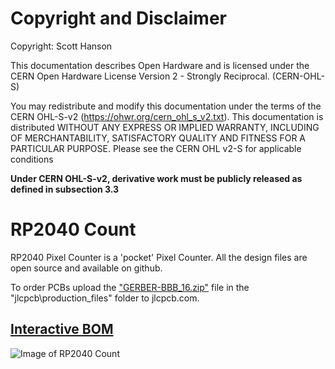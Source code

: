 # Copyright and Disclaimer
Copyright: Scott Hanson

This documentation describes Open Hardware and is licensed under the CERN Open Hardware License Version 2 - Strongly Reciprocal. (CERN-OHL-S)

You may redistribute and modify this documentation under the terms of the CERN OHL-S-v2 (https://ohwr.org/cern_ohl_s_v2.txt). This documentation is distributed WITHOUT ANY EXPRESS OR IMPLIED WARRANTY, INCLUDING OF MERCHANTABILITY, SATISFACTORY QUALITY AND FITNESS FOR A PARTICULAR PURPOSE. Please see the CERN OHL v2-S for applicable conditions

**Under CERN OHL-S-v2, derivative work must be publicly released as defined in subsection 3.3**

# RP2040 Count

RP2040 Pixel Counter is a 'pocket' Pixel Counter. All the design files are open source and available on github.

To order PCBs upload the ["GERBER-BBB_16.zip"](https://github.com/computergeek1507/RP2040_Count/raw/master/PCB/jlcpcb/production_files/GERBER-RP2040_Count.zip) file in the "jlcpcb\production_files" folder to jlcpcb.com.

[^Comment]:  ## [Part BOM](https://github.com/computergeek1507/RP2040_Count/raw/master/PCB/RP2040_Count_BOM.ods)

## [Interactive BOM](https://computergeek1507.github.io/RP2040_Count/PCB/bom/ibom)

![Image of RP2040 Count](https://github.com/computergeek1507/RP2040_Count/raw/master/PCB/RP2040_Count.png)
